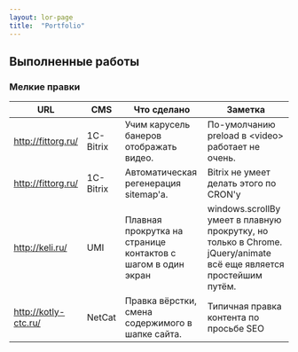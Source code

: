 ```yaml
---
layout: lor-page
title:  "Portfolio"
---
```


## Выполненные работы

### Мелкие правки

URL | CMS | Что сделано | Заметка
--- | --- | ---| ---
http://fittorg.ru/ | 1C-Bitrix | Учим карусель банеров отображать видео. | По-умолчанию preload в &lt;video&gt; работает не очень.
http://fittorg.ru/ | 1C-Bitrix | Автоматическая регенерация sitemap'а. | Bitrix не умеет делать этого по CRON'у
http://keli.ru/ | UMI | Плавная прокрутка на странице контактов с шагом в один экран | windows.scrollBy умеет в плавную прокрутку, но только в Chrome. jQuery/animate всё еще является простейшим путём.
http://kotly-ctc.ru/ | NetCat | Правка вёрстки, смена содержимого в шапке сайта. | Типичная правка контента по просьбе SEO
